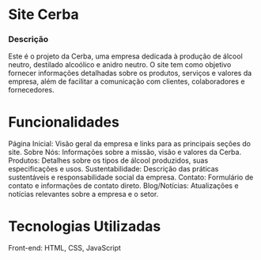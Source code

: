 # Site Cerba

### Descrição

Este é o projeto da Cerba, uma empresa dedicada à produção de álcool neutro, destilado alcoólico e anidro neutro. O site tem como objetivo fornecer informações detalhadas sobre os produtos, serviços e valores da empresa, além de facilitar a comunicação com clientes, colaboradores e fornecedores.

# Funcionalidades

Página Inicial: Visão geral da empresa e links para as principais seções do site.
Sobre Nós: Informações sobre a missão, visão e valores da Cerba.
Produtos: Detalhes sobre os tipos de álcool produzidos, suas especificações e usos.
Sustentabilidade: Descrição das práticas sustentáveis e responsabilidade social da empresa.
Contato: Formulário de contato e informações de contato direto.
Blog/Notícias: Atualizações e notícias relevantes sobre a empresa e o setor.

# Tecnologias Utilizadas

Front-end: HTML, CSS, JavaScript
